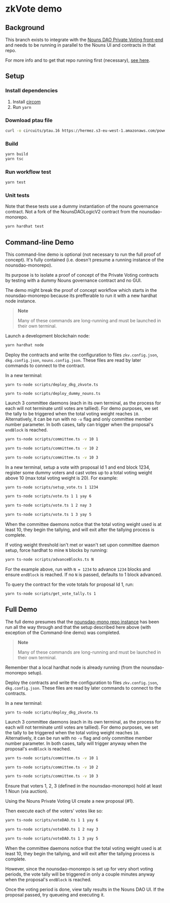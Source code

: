zkVote demo
===========

## Background
This branch exists to integrate with the [Nouns DAO Private Voting front-end](https://github.com/0xDigitalOil/nounsdao-privatevoting#nounsdao-privatevoting) and needs to be running in parallel to the Nouns UI and contracts in that repo.

For more info and to get that repo running first (necessary), [see here](https://github.com/0xDigitalOil/nounsdao-privatevoting).

## Setup

### Install dependencies

1. Install [circom](https://docs.circom.io/getting-started/installation/)
2. Run `yarn`

### Download ptau file
```sh
curl -o circuits/ptau.16 https://hermez.s3-eu-west-1.amazonaws.com/powersOfTau28_hez_final_16.ptau
```

### Build

```sh
yarn build
yarn tsc
```

### Run workflow test

```sh
yarn test
```

### Unit tests
Note that these tests use a dummy instantiation of the nouns governance contract. Not a fork of the NounsDAOLogicV2 contract from the nounsdao-monorepo.
```sh
yarn hardhat test
```

## Command-line Demo
This command-line demo is optional (not necessary to run the full proof of concept). It's fully contained (i.e. doesn't presume a running instance of the nounsdao-monorepo).

Its purpose is to isolate a proof of concept of the Private Voting contracts by testing with a dummy Nouns governance contract and no GUI.

The demo might break the proof of concept workflow which starts in the nounsdao-monorepo because its prefferable to run it with a new hardhat node instance.

> **Note**
>
> Many of these commands are long-running and must be launched in their own terminal.

Launch a development blockchain node:
```sh
yarn hardhat node
```

Deploy the contracts and write the configuration to files `zkv.config.json`, `dkg.config.json`, `nouns.config.json`.
These files are read by later commands to connect to the contract.

In a new terminal:
```console
yarn ts-node scripts/deploy_dkg_zkvote.ts
```
```console
yarn ts-node scripts/deploy_dummy_nouns.ts
```

Launch 3 committee daemons (each in its own terminal, as the process for each will not
terminate until votes are tallied).  For demo purposes, we set the tally to be
triggered when the total voting weight reaches `10`. Alternatively, it can be run with no `-v` flag and only committee member number parameter. In both cases, tally can trigger when the proposal's `endBlock` is reached.

```sh
yarn ts-node scripts/committee.ts -v 10 1
```
```sh
yarn ts-node scripts/committee.ts -v 10 2
```
```sh
yarn ts-node scripts/committee.ts -v 10 3
```

In a new terminal, setup a vote with proposal Id 1 and end block 1234, register some dummy voters and cast votes up to a total voting weight above 10 (max total voting weight is 20). For example:

```sh
yarn ts-node scripts/setup_vote.ts 1 1234
```
```sh
yarn ts-node scripts/vote.ts 1 1 yay 6
```
```sh
yarn ts-node scripts/vote.ts 1 2 nay 3
```
```sh
yarn ts-node scripts/vote.ts 1 3 yay 5
```

When the committee daemons notice that the total voting weight used is at
least 10, they begin the tallying, and will exit after the tallying process is
complete.  

If voting weight threshold isn't met or wasn't set upon committee daemon setup, force hardhat to mine `N` blocks by running:

```sh
yarn ts-node scripts/advanceBlocks.ts N
```

For the example above, run with `N = 1234` to advance `1234` blocks and ensure `endBlock` is reached. If no `N` is passed, defaults to 1 block advanced.

To query the contract for the vote totals for proposal Id 1, run:

```sh
yarn ts-node scripts/get_vote_tally.ts 1
```

## Full Demo
The full demo presumes that the [nounsdao-mono repo instance](https://github.com/0xDigitalOil/nounsdao-privatevoting#nounsdao-privatevoting) has been run all the way through and that the setup described here above (with exception of the Command-line demo) was completed.

> **Note**
>
> Many of these commands are long-running and must be launched in their own terminal.

Remember that a local hardhat node is already running (from the nounsdao-monorepo setup).

Deploy the contracts and write the configuration to files `zkv.config.json`, `dkg.config.json`.
These files are read by later commands to connect to the contracts.

In a new terminal:
```console
yarn ts-node scripts/deploy_dkg_zkvote.ts
```

Launch 3 committee daemons (each in its own terminal, as the process for each will not
terminate until votes are tallied).  For demo purposes, we set the tally to be
triggered when the total voting weight reaches `10`. Alternatively, it can be run with no `-v` flag and only committee member number parameter. In both cases, tally will trigger anyway when the proposal's `endBlock` is reached.

```sh
yarn ts-node scripts/committee.ts -v 10 1
```
```sh
yarn ts-node scripts/committee.ts -v 10 2
```
```sh
yarn ts-node scripts/committee.ts -v 10 3
```

Ensure that voters 1, 2, 3 (defined in the nounsdao-monorepo) hold at least 1 Noun (via auction). 

Using the Nouns Private Voting UI create a new proposal (#1). 

Then execute each of the voters' votes like so:

```sh
yarn ts-node scripts/voteDAO.ts 1 1 yay 6
```
```sh
yarn ts-node scripts/voteDAO.ts 1 2 nay 3
```
```sh
yarn ts-node scripts/voteDAO.ts 1 3 yay 5
```

When the committee daemons notice that the total voting weight used is at
least 10, they begin the tallying, and will exit after the tallying process is
complete.  

However, since the nounsdao-monorepo is set up for very short voting periods, the vote tally will be triggered in only a couple minutes anyway when the proposal's `endBlock` is reached.

Once the voting period is done, view tally results in the Nouns DAO UI. If the proposal passed, try queueing and executing it.

<?
## Development

Run syntax checkers and linters:
```sh
yarn run check
```

Use `tsfmt` and `prettier-plugin-solidity` to format all code.  Run these manually with:
```sh
yarn run format
```
?>
